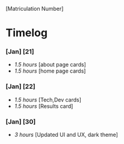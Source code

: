 [Matriculation Number]

# Timelog

### [Jan] [21]
* *1.5 hours* [about page cards]
* *1.5 hours* [home page cards]

### [Jan] [22]
* *1.5 hours* [Tech,Dev cards]
* *1.5 hours* [Results card]

### [Jan] [30]
* *3 hours* [Updated UI and UX, dark theme]